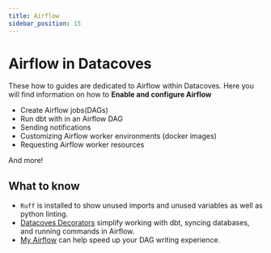 ```yaml
---
title: Airflow
sidebar_position: 15
---
```

# Airflow in Datacoves

These how to guides are dedicated to Airflow within Datacoves. Here you will find information on how to **Enable and configure Airflow**

* Create Airflow jobs(DAGs)
* Run dbt with in an Airflow DAG
* Sending notifications
* Customizing Airflow worker environments (docker images)
* Requesting Airflow worker resources

And more! 

## What to know
- `Ruff` is installed to show unused imports and unused variables as well as python linting. 
- [Datacoves Decorators](/reference/airflow/datacoves-decorators.md) simplify working with dbt, syncing databases, and running commands in Airflow.
- [My Airflow](/docs/how-tos/my_airflow/) can help speed up your DAG writing experience.
